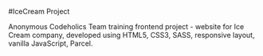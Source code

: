 #IceCream Project

Anonymous Codeholics Team training frontend project - website for Ice Cream company, developed using HTML5, CSS3, SASS, responsive layout, vanilla JavaScript, Parcel.
